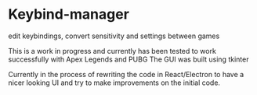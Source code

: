 # Keybind-manager
edit keybindings, convert sensitivity and settings between games

This is a work in progress and currently has been tested to work successfully with Apex Legends and PUBG
The GUI was built using tkinter

Currently in the process of rewriting the code in React/Electron to have a nicer looking UI and try to make improvements on the initial code.
